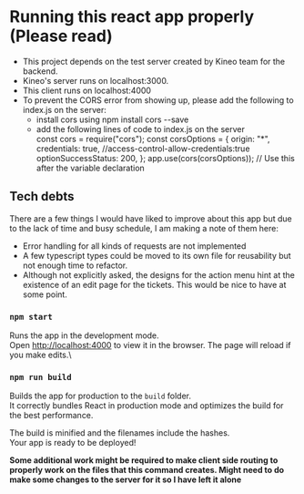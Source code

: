 # Running this react app properly (Please read)

- This project depends on the test server created by Kineo team for the backend.
- Kineo's server runs on localhost:3000.
- This client runs on localhost:4000
- To prevent the CORS error from showing up, please add the following to index.js on the server:
  - install cors using npm install cors --save
  - add the following lines of code to index.js on the server  
     const cors = require("cors");
    const corsOptions = {
    origin: "\*",
    credentials: true, //access-control-allow-credentials:true
    optionSuccessStatus: 200,
    };
    app.use(cors(corsOptions)); // Use this after the variable declaration

## Tech debts

There are a few things I would have liked to improve about this app but due to the lack of time and busy schedule, I am making a note of them here:

- Error handling for all kinds of requests are not implemented
- A few typescript types could be moved to its own file for reusability but not enough time to refactor.
- Although not explicitly asked, the designs for the action menu hint at the existence of an edit page for the tickets. This would be nice to have at some point.

### `npm start`

Runs the app in the development mode.\
Open [http://localhost:4000](http://localhost:4000) to view it in the browser.
The page will reload if you make edits.\

### `npm run build`

Builds the app for production to the `build` folder.\
It correctly bundles React in production mode and optimizes the build for the best performance.

The build is minified and the filenames include the hashes.\
Your app is ready to be deployed!

**Some additional work might be required to make client side routing to properly work on the files that this command creates. Might need to do make some changes to the server for it so I have left it alone**
